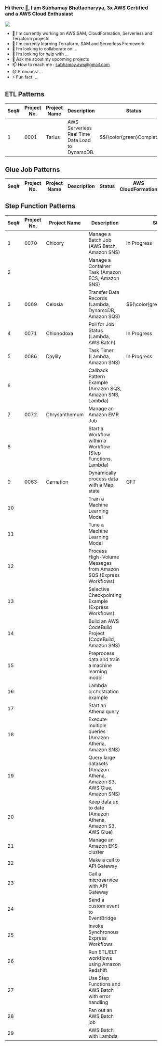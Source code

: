 ### Hi there 👋, I am Subhamay Bhattacharyya, 3x AWS Certified and a AWS Cloud Enthusiast

<!--
**subhamay-cloudworks/subhamay-cloudworks** is a ✨ _special_ ✨ repository because its `README.md` (this file) appears on your GitHub profile.
-->

<img src="https://subhamay-projects-repository-us-east-1.s3.amazonaws.com/github-banner.png">

- 🔭 I'm currently working on AWS SAM, CloudFormation, Serverless and Terraform projects
- 🌱 I'm currenly learning Terraform, SAM and Serverless Framework
- 👯 I’m looking to collaborate on ...
- 🤔 I’m looking for help with ...
- 💬 Ask me about my upcoming projects
- 📫 How to reach me : subhamay.aws@gmail.com
- 😄 Pronouns: ...
- ⚡ Fun fact: ...

## ETL Patterns
|Seq# |Project No.|Project Name|Description|Status|AWS CloudFormation|AWS SAM|Serverless|HashiCorp Terraform|
|---|---|---|---|---|---|---|---|---|
|1|0001|Tarius|AWS Serverless Real Time Data Load to DynamoDB.|$${\color{green}Complete}$$|[:heavy_check_mark: Done](https://github.com/subhamay-cloudworks/0001-tarius-cft)|[:heavy_check_mark: Done](https://github.com/subhamay-cloudworks/0001-tarius-sam)|[:heavy_check_mark: Done](https://github.com/subhamay-cloudworks/0001-tarius-sls)|[:heavy_check_mark: Done](https://github.com/subhamay-cloudworks/0001-tarius-tf)|

## Glue Job Patterns
|Seq# |Project No.|Project Name|Description|Status|AWS CloudFormation|AWS SAM|Serverless|HashiCorp Terraform|
|---|---|---|---|---|---|---|---|---|

## Step Function Patterns

|Seq# |Project No.|Project Name|Description|Status|AWS CloudFormation|AWS SAM|Serverless|HashiCorp Terraform|
|---|---|---|---|---|---|---|---|---|
|1|0070|Chicory|Manage a Batch Job (AWS Batch, Amazon SNS)|In Progress|Not Started|Not Started|Partially Done|In Progress|
|2|||Manage a Container Task (Amazon ECS, Amazon SNS)
|3|0069|Celosia|Transfer Data Records (Lambda, DynamoDB, Amazon SQS)|$${\color{green}Complete}$$|[:heavy_check_mark: Done](https://github.com/subhamay-cloudworks/0069-celosia-cft)|[:heavy_check_mark: Done](https://github.com/subhamay-cloudworks/0069-celosia-sam)|[:heavy_check_mark: Done](https://github.com/subhamay-cloudworks/0069-celosia-sls)|[:heavy_check_mark: Done](https://github.com/subhamay-cloudworks/0069-celosia-tf)|
|4|0071|Chionodoxa|Poll for Job Status (Lambda, AWS Batch)|In Progress|Not Started|Not Started|Complete|In Progress|
|5|0086|Daylily|Task Timer (Lambda, Amazon SNS)|In Progress|In Progress|Not Started|Complete|In Progress|
|6|||Callback Pattern Example (Amazon SQS, Amazon SNS, Lambda)
|7|0072|Chrysanthemum|Manage an Amazon EMR Job||Done|In progress|
|8|||Start a Workflow within a Workflow (Step Functions, Lambda)
|9|0063|Carnation|Dynamically process data with a Map state|CFT|[:heavy_check_mark: Done](https://github.com/subhamay-cloudworks/0063-carnation-cft)|Not Started|Not Started|Not Started|
|10|||Train a Machine Learning Model
|11|||Tune a Machine Learning Model
|12|||Process High-Volume Messages from Amazon SQS (Express Workflows)
|13|||Selective Checkpointing Example (Express Workflows)
|14|||Build an AWS CodeBuild Project (CodeBuild, Amazon SNS)
|15|||Preprocess data and train a machine learning model
|16|||Lambda orchestration example
|17|||Start an Athena query
|18|||Execute multiple queries (Amazon Athena, Amazon SNS)
|19|||Query large datasets (Amazon Athena, Amazon S3, AWS Glue, Amazon SNS)
|20|||Keep data up to date (Amazon Athena, Amazon S3, AWS Glue)
|21|||Manage an Amazon EKS cluster
|22|||Make a call to API Gateway
|23|||Call a microservice with API Gateway
|24|||Send a custom event to EventBridge
|25|||Invoke Synchronous Express Workflows
|26|||Run ETL/ELT workflows using Amazon Redshift
|27|||Use Step Functions and AWS Batch with error handling
|28|||Fan out an AWS Batch job
|29|||AWS Batch with Lambda
